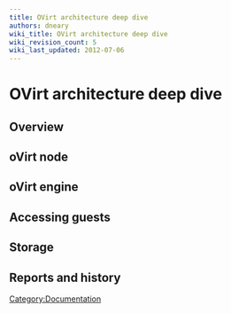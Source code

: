 ```yaml
---
title: OVirt architecture deep dive
authors: dneary
wiki_title: OVirt architecture deep dive
wiki_revision_count: 5
wiki_last_updated: 2012-07-06
---
```


# OVirt architecture deep dive

## Overview

## oVirt node

## oVirt engine

## Accessing guests

## Storage

## Reports and history

<Category:Documentation>
